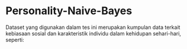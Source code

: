 # Personality-Naive-Bayes
Dataset yang digunakan dalam tes ini merupakan kumpulan data terkait kebiasaan sosial dan karakteristik individu dalam kehidupan sehari-hari, seperti:
